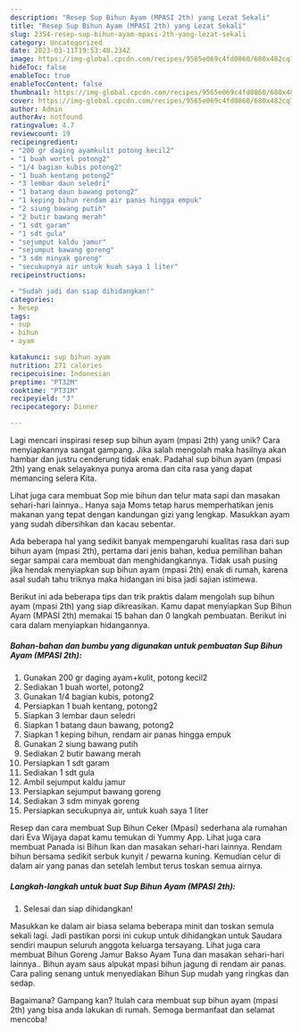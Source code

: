 ```yaml
---
description: "Resep Sup Bihun Ayam (MPASI 2th) yang Lezat Sekali"
title: "Resep Sup Bihun Ayam (MPASI 2th) yang Lezat Sekali"
slug: 2354-resep-sup-bihun-ayam-mpasi-2th-yang-lezat-sekali
category: Uncategorized
date: 2023-03-11T19:53:48.234Z
image: https://img-global.cpcdn.com/recipes/9565e069c4fd0860/680x482cq70/sup-bihun-ayam-mpasi-2th-foto-resep-utama.jpg
hideToc: false
enableToc: true
enableTocContent: false
thumbnail: https://img-global.cpcdn.com/recipes/9565e069c4fd0860/680x482cq70/sup-bihun-ayam-mpasi-2th-foto-resep-utama.jpg
cover: https://img-global.cpcdn.com/recipes/9565e069c4fd0860/680x482cq70/sup-bihun-ayam-mpasi-2th-foto-resep-utama.jpg
author: Admin
authorAv: notfound
ratingvalue: 4.7
reviewcount: 19
recipeingredient:
- "200 gr daging ayamkulit potong kecil2"
- "1 buah wortel potong2"
- "1/4 bagian kubis potong2"
- "1 buah kentang potong2"
- "3 lembar daun seledri"
- "1 batang daun bawang potong2"
- "1 keping bihun rendam air panas hingga empuk"
- "2 siung bawang putih"
- "2 butir bawang merah"
- "1 sdt garam"
- "1 sdt gula"
- "sejumput kaldu jamur"
- "sejumput bawang goreng"
- "3 sdm minyak goreng"
- "secukupnya air untuk kuah saya 1 liter"
recipeinstructions:

- "Sudah jadi dan siap dihidangkan!"
categories:
- Resep
tags:
- sup
- bihun
- ayam

katakunci: sup bihun ayam 
nutrition: 271 calories
recipecuisine: Indonesian
preptime: "PT32M"
cooktime: "PT31M"
recipeyield: "3"
recipecategory: Dinner

---
```





Lagi mencari inspirasi resep sup bihun ayam (mpasi 2th) yang unik? Cara menyiapkannya sangat gampang. Jika salah mengolah maka hasilnya akan hambar dan justru cenderung tidak enak. Padahal sup bihun ayam (mpasi 2th) yang enak selayaknya punya aroma dan cita rasa yang dapat memancing selera Kita.





Lihat juga cara membuat Sop mie bihun dan telur mata sapi dan masakan sehari-hari lainnya.. Hanya saja Moms tetap harus memperhatikan jenis makanan yang tepat dengan kandungan gizi yang lengkap. Masukkan ayam yang sudah dibersihkan dan kacau sebentar.

Ada beberapa hal yang sedikit banyak mempengaruhi kualitas rasa dari sup bihun ayam (mpasi 2th), pertama dari jenis bahan, kedua pemilihan bahan segar sampai cara membuat dan menghidangkannya. Tidak usah pusing jika hendak menyiapkan sup bihun ayam (mpasi 2th) enak di rumah, karena asal sudah tahu triknya maka hidangan ini bisa jadi sajian istimewa.






Berikut ini ada beberapa tips dan trik praktis dalam mengolah sup bihun ayam (mpasi 2th) yang siap dikreasikan. Kamu dapat menyiapkan Sup Bihun Ayam (MPASI 2th) memakai 15 bahan dan 0 langkah pembuatan. Berikut ini cara dalam menyiapkan hidangannya.

<!--inarticleads1-->

##### Bahan-bahan dan bumbu yang digunakan untuk pembuatan Sup Bihun Ayam (MPASI 2th):

1. Gunakan 200 gr daging ayam+kulit, potong kecil2
1. Sediakan 1 buah wortel, potong2
1. Gunakan 1/4 bagian kubis, potong2
1. Persiapkan 1 buah kentang, potong2
1. Siapkan 3 lembar daun seledri
1. Siapkan 1 batang daun bawang, potong2
1. Siapkan 1 keping bihun, rendam air panas hingga empuk
1. Gunakan 2 siung bawang putih
1. Sediakan 2 butir bawang merah
1. Persiapkan 1 sdt garam
1. Sediakan 1 sdt gula
1. Ambil sejumput kaldu jamur
1. Persiapkan sejumput bawang goreng
1. Sediakan 3 sdm minyak goreng
1. Persiapkan secukupnya air, untuk kuah saya 1 liter


Resep dan cara membuat Sup Bihun Ceker (Mpasi) sederhana ala rumahan dari Eva Wijaya dapat kamu temukan di Yummy App. Lihat juga cara membuat Panada isi Bihun Ikan dan masakan sehari-hari lainnya. Rendam bihun bersama sedikit serbuk kunyit / pewarna kuning. Kemudian celur di dalam air yang panas dan setelah lembut terus toskan semua airnya. 

<!--inarticleads2-->

##### Langkah-langkah untuk buat Sup Bihun Ayam (MPASI 2th):


1. Selesai dan siap dihidangkan!

Masukkan ke dalam air biasa selama beberapa minit dan toskan semula sekali lagi. Jadi pastikan porsi ini cukup untuk dihidangkan untuk Saudara sendiri maupun seluruh anggota keluarga tersayang. Lihat juga cara membuat Bihun Goreng Jamur Bakso Ayam Tuna dan masakan sehari-hari lainnya.. Bihun ayam saus alpukat mpasi bihun jagung di rendam air panas. Cara paling senang untuk menyediakan Bihun Sup mudah yang ringkas dan sedap. 

Bagaimana? Gampang kan? Itulah cara membuat sup bihun ayam (mpasi 2th) yang bisa anda lakukan di rumah. Semoga bermanfaat dan selamat mencoba!
